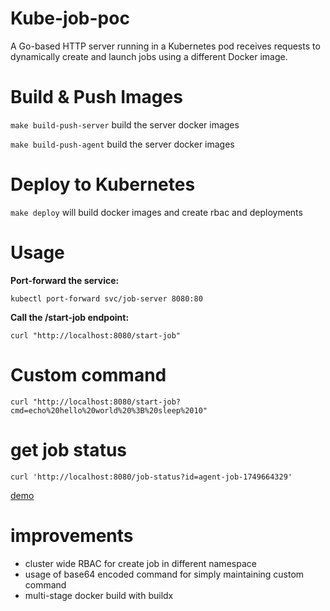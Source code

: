# Kube-job-poc
A Go-based HTTP server running in a Kubernetes pod receives requests to dynamically create and launch jobs using
a different Docker image.

# Build & Push Images

`make build-push-server` build the server docker images

`make build-push-agent` build the server docker images

# Deploy to Kubernetes

`make deploy` will build docker images and create rbac and deployments

# Usage
**Port-forward the service:**

`kubectl port-forward svc/job-server 8080:80`

**Call the /start-job endpoint:**

`curl "http://localhost:8080/start-job"`

# Custom command

`curl "http://localhost:8080/start-job?cmd=echo%20hello%20world%20%3B%20sleep%2010"`
# get job status

`curl 'http://localhost:8080/job-status?id=agent-job-1749664329'`

[demo](https://asciinema.org/a/U0PnPJZ7RgeRrwzTDptwmJ2aJ)
# improvements
- cluster wide RBAC for create job in different namespace
- usage of base64 encoded command for simply maintaining custom command
- multi-stage docker build with buildx